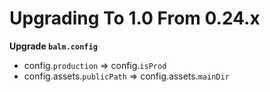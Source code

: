 # Upgrading To 1.0 From 0.24.x

**Upgrade `balm.config`**

- config.`production` => config.`isProd`
- config.assets.`publicPath` => config.assets.`mainDir`
